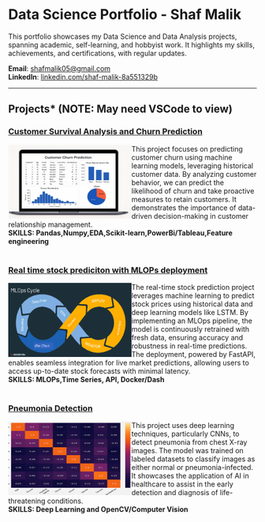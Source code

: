 # Data Science Portfolio - Shaf Malik

This portfolio showcases my Data Science and Data Analysis projects, spanning academic, self-learning, and hobbyist work. It highlights my skills, achievements, and certifications, with regular updates.

**Email**: [shafmalik05@gmail.com](mailto:shafmalik05@gmail.com)  
**LinkedIn**: [linkedin.com/shaf-malik-8a551329b](https://www.linkedin.com/in/shaf-malik-8a551329b/)

---

## Projects* (NOTE: May need VSCode to view)

### [Customer Survival Analysis and Churn Prediction](https://github.com/archd3sai/Customer-Survival-Analysis-and-Churn-Prediction)
<img align="left" width="250" height="150" src="Churn.png" alt="Churn Prediction Project">
This project focuses on predicting customer churn using machine learning models, leveraging historical customer data. By analyzing customer behavior, we can predict the likelihood of churn and take proactive measures to retain customers. It demonstrates the importance of data-driven decision-making in customer relationship management. 

<div style="clear: both;"></div> <!-- Clear the float -->
<div><strong>SKILLS: Pandas,Numpy,EDA,Scikit-learn,PowerBi/Tableau,Feature engineering </strong></div>
<br clear="left"/>

### [Real time stock prediciton with MLOPs deployment](https://github.com/archd3sai/Instacart-Market-Basket-Analysis)
<img align="left" width="250" height="150" src="mlops-cycle.png" alt="Instacart Project">
The real-time stock prediction project leverages machine learning to predict stock prices using historical data and deep learning models like LSTM. By implementing an MLOps pipeline, the model is continuously retrained with fresh data, ensuring accuracy and robustness in real-time predictions. The deployment, powered by FastAPI, enables seamless integration for live market predictions, allowing users to access up-to-date stock forecasts with minimal latency.

<div style="clear: both;"></div> <!-- Clear the float -->
<div><strong>SKILLS: MLOPs,Time Series, API, Docker/Dash</strong></div>
<br clear="left"/>

### [Pneumonia Detection](https://github.com/archd3sai/News-Articles-Recommendation)
<img align="left" width="250" height="150" src="Heatmap.png" alt="News Recommender">
This project uses deep learning techniques, particularly CNNs, to detect pneumonia from chest X-ray images. The model was trained on labeled datasets to classify images as either normal or pneumonia-infected. It showcases the application of AI in healthcare to assist in the early detection and diagnosis of life-threatening conditions.

<div style="clear: both;"></div> <!-- Clear the float -->
<div><strong>SKILLS: Deep Learning and OpenCV/Computer Vision</strong></div>
<br clear="left"/>
